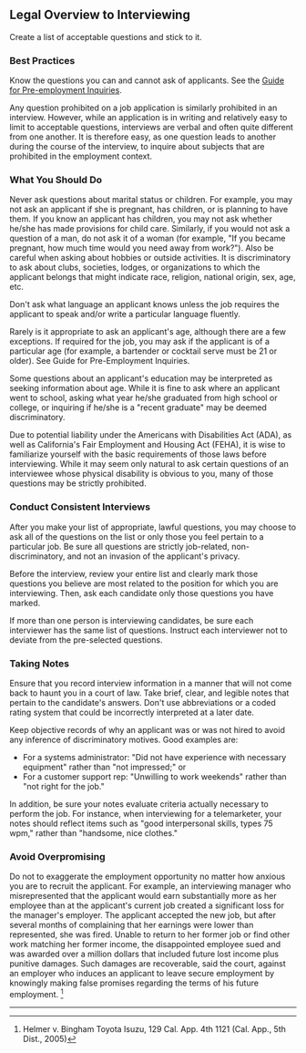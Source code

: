 ## Legal Overview to Interviewing

Create a list of acceptable questions and stick to it.

### Best Practices

Know the questions you can and cannot ask of applicants. See the [Guide for Pre-employment Inquiries](Guide-for-Pre-employment-Inquiries.md).

Any question prohibited on a job application is similarly prohibited in an interview. However, while an application is in writing and relatively easy to limit to acceptable questions, interviews are verbal and often quite different from one another. It is therefore easy, as one question leads to another during the course of the interview, to inquire about subjects that are prohibited in the employment context.

### What You Should Do

Never ask questions about marital status or children. For example, you may not ask an applicant if she is pregnant, has children, or is planning to have them. If you know an applicant has children, you may not ask whether he/she has made provisions for child care. Similarly, if you would not ask a question of a man, do not ask it of a woman (for example, "If you became pregnant, how much time would you need away from work?"). Also be careful when asking about hobbies or outside activities. It is discriminatory to ask about clubs, societies, lodges, or organizations to which the applicant belongs that might indicate race, religion, national origin, sex, age, etc.

Don't ask what language an applicant knows unless the job requires the applicant to speak and/or write a particular language fluently.

Rarely is it appropriate to ask an applicant's age, although there are a few exceptions. If required for the job, you may ask if the applicant is of a particular age (for example, a bartender or cocktail serve must be 21 or older). See Guide for Pre-Employment Inquiries.

Some questions about an applicant's education may be interpreted as seeking information about age. While it is fine to ask where an applicant went to school, asking what year he/she graduated from high school or college, or inquiring if he/she is a "recent graduate" may be deemed discriminatory.

Due to potential liability under the Americans with Disabilities Act (ADA), as well as California's Fair Employment and Housing Act (FEHA), it is wise to familiarize yourself with the basic requirements of those laws before interviewing. While it may seem only natural to ask certain questions of an interviewee whose physical disability is obvious to you, many of those questions may be strictly prohibited.

### Conduct Consistent Interviews

After you make your list of appropriate, lawful questions, you may choose to ask all of the questions on the list or only those you feel pertain to a particular job. Be sure all questions are strictly job-related, non-discriminatory, and not an invasion of the applicant's privacy.

Before the interview, review your entire list and clearly mark those questions you believe are most related to the position for which you are interviewing. Then, ask each candidate only those questions you have marked.

If more than one person is interviewing candidates, be sure each interviewer has the same list of questions. Instruct each interviewer not to deviate from the pre-selected questions.

### Taking Notes

Ensure that you record interview information in a manner that will not come back to haunt you in a court of law. Take brief, clear, and legible notes that pertain to the candidate's answers. Don't use abbreviations or a coded rating system that could be incorrectly interpreted at a later date.

Keep objective records of why an applicant was or was not hired to avoid any inference of discriminatory motives. Good examples are:

- For a systems administrator: "Did not have experience with necessary equipment" rather than "not impressed;" or
- For a customer support rep: "Unwilling to work weekends" rather than "not right for the job."

In addition, be sure your notes evaluate criteria actually necessary to perform the job. For instance, when interviewing for a telemarketer, your notes should reflect items such as "good interpersonal skills, types 75 wpm," rather than "handsome, nice clothes."

### Avoid Overpromising

Do not to exaggerate the employment opportunity no matter how anxious you are to recruit the applicant. For example, an interviewing manager who misrepresented that the applicant would earn substantially more as her employee than at the applicant's current job created a significant loss for the manager's employer. The applicant accepted the new job, but after several months of complaining that her earnings were lower than represented, she was fired. Unable to return to her former job or find other work matching her former income, the disappointed employee sued and was awarded over a million dollars that included future lost income plus punitive damages. Such damages are recoverable, said the court, against an employer who induces an applicant to leave secure employment by knowingly making false promises regarding the terms of his future employment. [^1]

---

[^1]: Helmer v. Bingham Toyota Isuzu, 129 Cal. App. 4th 1121 (Cal. App., 5th Dist., 2005)
